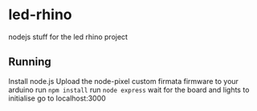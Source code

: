 # led-rhino
nodejs stuff for the led rhino project

## Running
Install node.js
Upload the node-pixel custom firmata firmware to your arduino
run `npm install`
run `node express`
wait for the board and lights to initialise
go to localhost:3000
